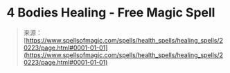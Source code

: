 <!--yml
category: 未分类
date: 2024-06-12 19:02:55
-->

# 4 Bodies Healing - Free Magic Spell

> 来源：[https://www.spellsofmagic.com/spells/health_spells/healing_spells/20223/page.html#0001-01-01](https://www.spellsofmagic.com/spells/health_spells/healing_spells/20223/page.html#0001-01-01)